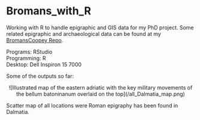 # Bromans_with_R
Working with R to handle epigraphic and GIS data for my PhD project. Some related epigraphic and archaeological data can be found at my [BromansCoopey Repo](https://github.com/EwanSC/BromansCoopey).

Programs: RStudio <br/>
Programming: R <br/>
Desktop: Dell Inspiron 15 7000 <br/>

Some of the outputs so far: <br />

<p align="center">
![Illustrated map of the eastern adriatic with the key military movements of the bellum batoninanum overlaid on the top](/all_Dalmatia_map.png)
<figcaption> Scatter map of all locations were Roman epigraphy has been found in Dalmatia.</figcaption>
</p>
